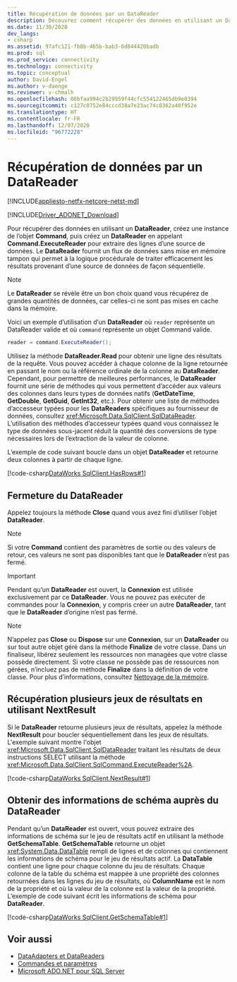 ```yaml
---
title: Récupération de données par un DataReader
description: Découvrez comment récupérer des données en utilisant un DataReader dans ADO.NET avec cet exemple de code. Un DataReader fournit un flux de données sans mise en mémoire tampon.
ms.date: 11/30/2020
dev_langs:
- csharp
ms.assetid: 97afc121-fb8b-465b-bab3-6d844420badb
ms.prod: sql
ms.prod_service: connectivity
ms.technology: connectivity
ms.topic: conceptual
author: David-Engel
ms.author: v-daenge
ms.reviewer: v-chmalh
ms.openlocfilehash: 06bfaa994c2b29959f44cfc554122465db9e0394
ms.sourcegitcommit: c127c0752e84cccd38a7e23ac74c0362a40f952e
ms.translationtype: HT
ms.contentlocale: fr-FR
ms.lasthandoff: 12/07/2020
ms.locfileid: "96772228"
---
```

# <a name="retrieve-data-by-a-datareader"></a>Récupération de données par un DataReader

[!INCLUDE[appliesto-netfx-netcore-netst-md](../../includes/appliesto-netfx-netcore-netst-md.md)]

[!INCLUDE[Driver_ADONET_Download](../../includes/driver_adonet_download.md)]

Pour récupérer des données en utilisant un **DataReader**, créez une instance de l’objet **Command**, puis créez un **DataReader** en appelant **Command.ExecuteReader** pour extraire des lignes d’une source de données. Le **DataReader** fournit un flux de données sans mise en mémoire tampon qui permet à la logique procédurale de traiter efficacement les résultats provenant d’une source de données de façon séquentielle.

> [!NOTE]
> Le **DataReader** se révèle être un bon choix quand vous récupérez de grandes quantités de données, car celles-ci ne sont pas mises en cache dans la mémoire.

Voici un exemple d’utilisation d’un **DataReader** où `reader` représente un DataReader valide et où `command` représente un objet Command valide.  

```csharp
reader = command.ExecuteReader();  
```

Utilisez la méthode **DataReader.Read** pour obtenir une ligne des résultats de la requête. Vous pouvez accéder à chaque colonne de la ligne retournée en passant le nom ou la référence ordinale de la colonne au **DataReader**. Cependant, pour permettre de meilleures performances, le **DataReader** fournit une série de méthodes qui vous permettent d’accéder aux valeurs des colonnes dans leurs types de données natifs (**GetDateTime**, **GetDouble**, **GetGuid**, **GetInt32**, etc.). Pour obtenir une liste de méthodes d’accesseur typées pour les **DataReaders** spécifiques au fournisseur de données, consultez <xref:Microsoft.Data.SqlClient.SqlDataReader>. L’utilisation des méthodes d’accesseur typées quand vous connaissez le type de données sous-jacent réduit la quantité des conversions de type nécessaires lors de l’extraction de la valeur de colonne.  

L’exemple de code suivant boucle dans un objet **DataReader** et retourne deux colonnes à partir de chaque ligne.  

[!code-csharp[DataWorks SqlClient.HasRows#1](~/../sqlclient/doc/samples/SqlDataReader_HasRows.cs#1)]

## <a name="closing-the-datareader"></a>Fermeture du DataReader  

Appelez toujours la méthode **Close** quand vous avez fini d’utiliser l’objet **DataReader**.

> [!NOTE]
> Si votre **Command** contient des paramètres de sortie ou des valeurs de retour, ces valeurs ne sont pas disponibles tant que le **DataReader** n’est pas fermé.  

> [!IMPORTANT]
> Pendant qu’un **DataReader** est ouvert, la **Connexion** est utilisée exclusivement par ce **DataReader**. Vous ne pouvez pas exécuter de commandes pour la **Connexion**, y compris créer un autre **DataReader**, tant que le **DataReader** d’origine n’est pas fermé.  

> [!NOTE]
> N’appelez pas **Close** ou **Dispose** sur une **Connexion**, sur un **DataReader** ou sur tout autre objet géré dans la méthode **Finalize** de votre classe. Dans un finaliseur, libérez seulement les ressources non managées que votre classe possède directement. Si votre classe ne possède pas de ressources non gérées, n’incluez pas de méthode **Finalize** dans la définition de votre classe. Pour plus d’informations, consultez [Nettoyage de la mémoire](/dotnet/standard/garbage-collection/index.md).
 
## <a name="retrieve-multiple-result-sets-using-nextresult"></a>Récupération plusieurs jeux de résultats en utilisant NextResult

Si le **DataReader** retourne plusieurs jeux de résultats, appelez la méthode **NextResult** pour boucler séquentiellement dans les jeux de résultats. L'exemple suivant montre l'objet <xref:Microsoft.Data.SqlClient.SqlDataReader> traitant les résultats de deux instructions SELECT utilisant la méthode <xref:Microsoft.Data.SqlClient.SqlCommand.ExecuteReader%2A>.  

[!code-csharp[DataWorks SqlClient.NextResult#1](~/../sqlclient/doc/samples/SqlDataReader_NextResult.cs#1)]

## <a name="get-schema-information-from-the-datareader"></a>Obtenir des informations de schéma auprès du DataReader  

Pendant qu’un **DataReader** est ouvert, vous pouvez extraire des informations de schéma sur le jeu de résultats actif en utilisant la méthode **GetSchemaTable**. **GetSchemaTable** retourne un objet <xref:System.Data.DataTable> rempli de lignes et de colonnes qui contiennent les informations de schéma pour le jeu de résultats actif. La **DataTable** contient une ligne pour chaque colonne du jeu de résultats. Chaque colonne de la table du schéma est mappée à une propriété des colonnes retournées dans les lignes du jeu de résultats, où **ColumnName** est le nom de la propriété et où la valeur de la colonne est la valeur de la propriété. L’exemple de code suivant écrit les informations de schéma pour **DataReader**.  

[!code-csharp[DataWorks SqlClient.GetSchemaTable#1](~/../sqlclient/doc/samples/SqlDataReader_GetSchemaTable.cs#1)]

## <a name="see-also"></a>Voir aussi

- [DataAdapters et DataReaders](dataadapters-datareaders.md)
- [Commandes et paramètres](commands-parameters.md)
- [Microsoft ADO.NET pour SQL Server](microsoft-ado-net-sql-server.md)
